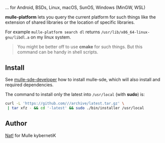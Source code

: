 # 

... for Android, BSDs, Linux, macOS, SunOS, Windows (MinGW, WSL)

**mulle-platform** lets you query the current platform for such things like the
extension of shared libraries or the location of specific libraries.

For example `mulle-platform search dl` returns
`/usr/lib/x86_64-linux-gnu/libdl.a` on my linux system.

> You might be better off to use **cmake** for such things. But this
> command can be handy in shell scripts.










## Install

See [mulle-sde-developer](//github.com/mulle-sde/mulle-sde-developer) how to
install mulle-sde, which will also install  and required
dependencies.

The command to install only the latest  into
`/usr/local` (with **sudo**) is:

``` bash
curl -L 'https://github.com///archive/latest.tar.gz' \
 | tar xfz - && cd '-latest' && sudo ./bin/installer /usr/local
```



## Author

[Nat!](https://mulle-kybernetik.com/weblog) for Mulle kybernetiK
